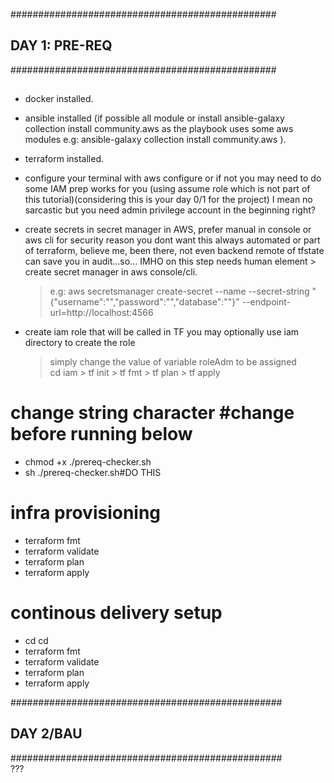 ################################################  
## DAY 1: PRE-REQ                             ##  
################################################  
##  
##  
- docker installed.  
- ansible installed (if possible all module or install ansible-galaxy collection install community.aws as the playbook uses some aws modules e.g: ansible-galaxy collection install community.aws ).  
- terraform installed.  
- configure your terminal with aws configure or if not you may need to do some IAM prep works for you (using assume role which is not part of this tutorial)(considering this is your day 0/1 for the project) I mean no sarcastic but you need admin privilege account in the beginning right?  
- create secrets in secret manager in AWS, prefer manual in console or aws cli for security reason you dont want this always automated or part of terraform, believe me, been there, not even backend remote of tfstate can save you in audit...so... IMHO on this step needs human element > create secret manager in aws console/cli.  
    > e.g: aws secretsmanager create-secret --name <secretnamehere> --secret-string "{\"username\":\"<userhere>\",\"password\":\"<passwordhere>\",\"database\":\"<dbnamehere>\"}" --endpoint-url=http://localhost:4566  

- create iam role that will be called in TF you may optionally use iam directory to create the role 
    > simply change the value of variable roleAdm to be assigned  
    > cd iam > tf init > tf fmt > tf plan > tf apply  
#
#
# change string character #change before running below  
- chmod +x ./prereq-checker.sh 
- sh ./prereq-checker.sh#DO THIS
#
#
#
#
# infra provisioning
- terraform fmt  
- terraform validate  
- terraform plan  
- terraform apply  
# continous delivery setup
- cd cd
- terraform fmt  
- terraform validate  
- terraform plan  
- terraform apply  

#################################################
## DAY 2/BAU                                   ##
#################################################  
???